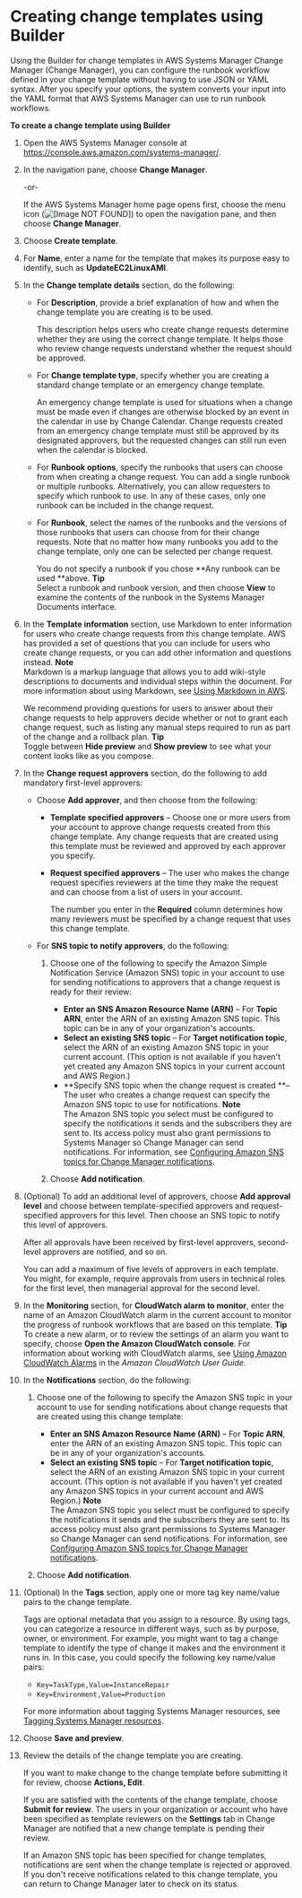 # Creating change templates using Builder<a name="change-templates-custom-builder"></a>

Using the Builder for change templates in AWS Systems Manager Change Manager \(Change Manager\), you can configure the runbook workflow defined in your change template without having to use JSON or YAML syntax\. After you specify your options, the system converts your input into the YAML format that AWS Systems Manager can use to run runbook workflows\.

**To create a change template using Builder**

1. Open the AWS Systems Manager console at [https://console\.aws\.amazon\.com/systems\-manager/](https://console.aws.amazon.com/systems-manager/)\.

1. In the navigation pane, choose **Change Manager**\.

   \-or\-

   If the AWS Systems Manager home page opens first, choose the menu icon \(![\[Image NOT FOUND\]](http://docs.aws.amazon.com/systems-manager/latest/userguide/images/menu-icon-small.png)\) to open the navigation pane, and then choose **Change Manager**\.

1. Choose **Create template**\.

1. For **Name**, enter a name for the template that makes its purpose easy to identify, such as **UpdateEC2LinuxAMI**\.

1. In the **Change template details** section, do the following:
   + For **Description**, provide a brief explanation of how and when the change template you are creating is to be used\. 

     This description helps users who create change requests determine whether they are using the correct change template\. It helps those who review change requests understand whether the request should be approved\.
   + For **Change template type**, specify whether you are creating a standard change template or an emergency change template\.

     An emergency change template is used for situations when a change must be made even if changes are otherwise blocked by an event in the calendar in use by Change Calendar\. Change requests created from an emergency change template must still be approved by its designated approvers, but the requested changes can still run even when the calendar is blocked\.
   + For **Runbook options**, specify the runbooks that users can choose from when creating a change request\. You can add a single runbook or multiple runbooks\. Alternatively, you can allow requesters to specify which runbook to use\. In any of these cases, only one runbook can be included in the change request\.
   + For **Runbook**, select the names of the runbooks and the versions of those runbooks that users can choose from for their change requests\. Note that no matter how many runbooks you add to the change template, only one can be selected per change request\.

     You do not specify a runbook if you chose **Any runbook can be used **above\.
**Tip**  
Select a runbook and runbook version, and then choose **View** to examine the contents of the runbook in the Systems Manager Documents interface\.

1. In the **Template information** section, use Markdown to enter information for users who create change requests from this change template\. AWS has provided a set of questions that you can include for users who create change requests, or you can add other information and questions instead\. 
**Note**  
Markdown is a markup language that allows you to add wiki\-style descriptions to documents and individual steps within the document\. For more information about using Markdown, see [Using Markdown in AWS](https://docs.aws.amazon.com/general/latest/gr/aws-markdown.html)\.

   We recommend providing questions for users to answer about their change requests to help approvers decide whether or not to grant each change request, such as listing any manual steps required to run as part of the change and a rollback plan\. 
**Tip**  
Toggle between **Hide preview** and **Show preview** to see what your content looks like as you compose\.

1. In the **Change request approvers** section, do the following to add mandatory first\-level approvers:
   + Choose **Add approver**, and then choose from the following:
     + **Template specified approvers** – Choose one or more users from your account to approve change requests created from this change template\. Any change requests that are created using this template must be reviewed and approved by each approver you specify\.
     + **Request specified approvers** – The user who makes the change request specifies reviewers at the time they make the request and can choose from a list of users in your account\. 

       The number you enter in the **Required** column determines how many reviewers must be specified by a change request that uses this change template\. 
   + For **SNS topic to notify approvers**, do the following:

     1. Choose one of the following to specify the Amazon Simple Notification Service \(Amazon SNS\) topic in your account to use for sending notifications to approvers that a change request is ready for their review:
        + **Enter an SNS Amazon Resource Name \(ARN\)** – For **Topic ARN**, enter the ARN of an existing Amazon SNS topic\. This topic can be in any of your organization's accounts\.
        + **Select an existing SNS topic** – For **Target notification topic**, select the ARN of an existing Amazon SNS topic in your current account\. \(This option is not available if you haven't yet created any Amazon SNS topics in your current account and AWS Region\.\)
        + **Specify SNS topic when the change request is created **– The user who creates a change request can specify the Amazon SNS topic to use for notifications\.
**Note**  
The Amazon SNS topic you select must be configured to specify the notifications it sends and the subscribers they are sent to\. Its access policy must also grant permissions to Systems Manager so Change Manager can send notifications\. For information, see [Configuring Amazon SNS topics for Change Manager notifications](change-manager-sns-setup.md)\. 

     1. Choose **Add notification**\.

1. \(Optional\) To add an additional level of approvers, choose **Add approval level** and choose between template\-specified approvers and request\-specified approvers for this level\. Then choose an SNS topic to notify this level of approvers\.

   After all approvals have been received by first\-level approvers, second\-level approvers are notified, and so on\.

   You can add a maximum of five levels of approvers in each template\. You might, for example, require approvals from users in technical roles for the first level, then managerial approval for the second level\.

1. In the **Monitoring** section, for **CloudWatch alarm to monitor**, enter the name of an Amazon CloudWatch alarm in the current account to monitor the progress of runbook workflows that are based on this template\. 
**Tip**  
To create a new alarm, or to review the settings of an alarm you want to specify, choose **Open the Amazon CloudWatch console**\. For information about working with CloudWatch alarms, see [Using Amazon CloudWatch Alarms](https://docs.aws.amazon.com/AmazonCloudWatch/latest/monitoring/AlarmThatSendsEmail.html) in the *Amazon CloudWatch User Guide*\.

1. In the **Notifications** section, do the following:

   1. Choose one of the following to specify the Amazon SNS topic in your account to use for sending notifications about change requests that are created using this change template: 
      + **Enter an SNS Amazon Resource Name \(ARN\)** – For **Topic ARN**, enter the ARN of an existing Amazon SNS topic\. This topic can be in any of your organization's accounts\.
      + **Select an existing SNS topic** – For **Target notification topic**, select the ARN of an existing Amazon SNS topic in your current account\. \(This option is not available if you haven't yet created any Amazon SNS topics in your current account and AWS Region\.\)
**Note**  
The Amazon SNS topic you select must be configured to specify the notifications it sends and the subscribers they are sent to\. Its access policy must also grant permissions to Systems Manager so Change Manager can send notifications\. For information, see [Configuring Amazon SNS topics for Change Manager notifications](change-manager-sns-setup.md)\. 

   1. Choose **Add notification**\.

1. \(Optional\) In the **Tags** section, apply one or more tag key name/value pairs to the change template\.

   Tags are optional metadata that you assign to a resource\. By using tags, you can categorize a resource in different ways, such as by purpose, owner, or environment\. For example, you might want to tag a change template to identify the type of change it makes and the environment it runs in\. In this case, you could specify the following key name/value pairs:
   + `Key=TaskType,Value=InstanceRepair`
   + `Key=Environment,Value=Production`

   For more information about tagging Systems Manager resources, see [Tagging Systems Manager resources](tagging-resources.md)\.

1. Choose **Save and preview**\.

1. Review the details of the change template you are creating\.

   If you want to make change to the change template before submitting it for review, choose **Actions, Edit**\.

   If you are satisfied with the contents of the change template, choose **Submit for review**\. The users in your organization or account who have been specified as template reviewers on the **Settings** tab in Change Manager are notified that a new change template is pending their review\. 

   If an Amazon SNS topic has been specified for change templates, notifications are sent when the change template is rejected or approved\. If you don't receive notifications related to this change template, you can return to Change Manager later to check on its status\.